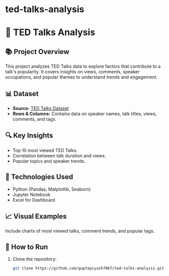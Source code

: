 # ted-talks-analysis
# 🎤 TED Talks Analysis

## 📚 Project Overview
This project analyzes TED Talks data to explore factors that contribute to a talk's popularity. It covers insights on views, comments, speaker occupations, and popular themes to understand trends and engagement.

## 📊 Dataset
- **Source:** [TED Talks Dataset](#)
- **Rows & Columns:** Contains data on speaker names, talk titles, views, comments, and tags.

## 🔍 Key Insights
- Top 10 most viewed TED Talks.
- Correlation between talk duration and views.
- Popular topics and speaker trends.

## 🚀 Technologies Used
- Python (Pandas, Matplotlib, Seaborn)
- Jupyter Notebook
- Excel for Dashboard

## 📈 Visual Examples
Include charts of most viewed talks, comment trends, and popular tags.

## 📝 How to Run
1. Clone the repository:
   ```bash
   git clone https://github.com/guptapiyush7067/ted-talks-analysis.git

